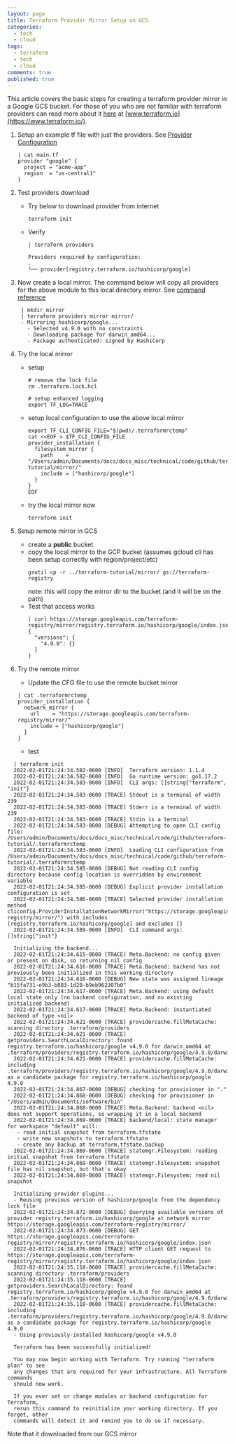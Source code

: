 ```yaml
---
layout: page
title: Terraform Provider Mirror Setup on GCS
categories:
  - tech
  - cloud
tags:
  - terraform
  - tech
  - cloud
comments: true
published: true
---
```


This article covers the basic steps for creating a terraform provider mirror in a Google GCS bucket. For those of you who are not familiar with terraform providers can read more about it [here](https://www.terraform.io/registry/providers) at [www.terraform.io](https://www.terraform.io/). 

1. Setup an example tf file with just the providers. See [Provider Configuration](https://www.terraform.io/language/providers/configuration)
   ```
   | cat main.tf 
   provider "google" {
     project = "acme-app"
     region  = "us-central1"
   }
   ```
2. Test providers download
   * Try below to download provider from internet
     ```
     terraform init
     ```
   * Verify
     ```
	 | terraform providers

	 Providers required by configuration:
	 .
	 └── provider[registry.terraform.io/hashicorp/google]   
     ```
3. Now create a local mirror. The command below will copy all providers for the above module to this local directory mirror. See [command reference](https://www.terraform.io/cli/commands/providers/mirror)
   ```
    | mkdir mirror
	| terraform providers mirror mirror/
	- Mirroring hashicorp/google...
	  - Selected v4.9.0 with no constraints
	  - Downloading package for darwin_amd64...
	  - Package authenticated: signed by HashiCorp   
   ```
4. Try the local mirror 
   * setup
     ```
     # remove the lock file
     rm .terraform.lock.hcl 

     # setup enhanced logging
     export TF_LOG=TRACE
     ```
   * setup local configuration to use the above local mirror      
     ```
	 export TF_CLI_CONFIG_FILE="$(pwd)/.terraformrctemp"
	 cat <<EOF > $TF_CLI_CONFIG_FILE
	 provider_installation {
	   filesystem_mirror {
	     path    = "/Users/admin/Documents/docs/docs_misc/technical/code/github/terraform-tutorial/mirror/"
	     include = ["hashicorp/google"]
	   }
	 }
	 EOF     
     ```
   * try the local mirror now
     ```
     terraform init
     ```
5. Setup remote mirror in GCS
   * create a **public** bucket
   * copy the local mirror to the GCP bucket (assumes gcloud cli has been setup correctly with region/project/etc)
     ```
     gsutil cp -r ../terraform-tutorial/mirror/ gs://terraform-registry
     ```
     note: this will copy the mirror dir to the bucket (and it will be on the path)
   * Test that access works
     ```
     | curl https://storage.googleapis.com/terraform-registry/mirror/registry.terraform.io/hashicorp/google/index.json
	 {
	   "versions": {
	     "4.9.0": {}
	   }
	 }
     ```  
6. Try the remote mirror
    * Update the CFG file to use the remote bucket mirror
    ```
	| cat .terraformrctemp 
	provider_installation {
	  network_mirror {
	    url    = "https://storage.googleapis.com/terraform-registry/mirror/"
	    include = ["hashicorp/google"]
	  }
	}
    ```
   
   * test
  ```
    | terraform init
    2022-02-01T21:24:34.582-0600 [INFO]  Terraform version: 1.1.4
    2022-02-01T21:24:34.582-0600 [INFO]  Go runtime version: go1.17.2
    2022-02-01T21:24:34.583-0600 [INFO]  CLI args: []string{"terraform", "init"}
    2022-02-01T21:24:34.583-0600 [TRACE] Stdout is a terminal of width 239
    2022-02-01T21:24:34.583-0600 [TRACE] Stderr is a terminal of width 239
    2022-02-01T21:24:34.583-0600 [TRACE] Stdin is a terminal
    2022-02-01T21:24:34.583-0600 [DEBUG] Attempting to open CLI config file:      /Users/admin/Documents/docs/docs_misc/technical/code/github/terraform-tutorial/.terraformrctemp
    2022-02-01T21:24:34.583-0600 [INFO]  Loading CLI configuration from /Users/admin/Documents/docs/docs_misc/technical/code/github/terraform-tutorial/.terraformrctemp
    2022-02-01T21:24:34.585-0600 [DEBUG] Not reading CLI config directory because config location is overridden by environment variable
    2022-02-01T21:24:34.585-0600 [DEBUG] Explicit provider installation configuration is set
    2022-02-01T21:24:34.586-0600 [TRACE] Selected provider installation method cliconfig.ProviderInstallationNetworkMirror("https://storage.googleapis.com/terraform-registry/mirror/") with includes [registry.terraform.io/hashicorp/google] and excludes []
    2022-02-01T21:24:34.589-0600 [INFO]  CLI command args: []string{"init"}

    Initializing the backend...
    2022-02-01T21:24:34.615-0600 [TRACE] Meta.Backend: no config given or present on disk, so returning nil config
    2022-02-01T21:24:34.616-0600 [TRACE] Meta.Backend: backend has not previously been initialized in this working directory
    2022-02-01T21:24:34.616-0600 [DEBUG] New state was assigned lineage "b15fa731-e9b3-b883-1d20-b9eb962307b0"
    2022-02-01T21:24:34.617-0600 [TRACE] Meta.Backend: using default local state only (no backend configuration, and no existing initialized backend)
    2022-02-01T21:24:34.617-0600 [TRACE] Meta.Backend: instantiated backend of type <nil>
    2022-02-01T21:24:34.621-0600 [TRACE] providercache.fillMetaCache: scanning directory .terraform/providers
    2022-02-01T21:24:34.621-0600 [TRACE] getproviders.SearchLocalDirectory: found registry.terraform.io/hashicorp/google v4.9.0 for darwin_amd64 at .terraform/providers/registry.terraform.io/hashicorp/google/4.9.0/darwin_amd64
    2022-02-01T21:24:34.621-0600 [TRACE] providercache.fillMetaCache: including .terraform/providers/registry.terraform.io/hashicorp/google/4.9.0/darwin_amd64 as a candidate package for registry.terraform.io/hashicorp/google 4.9.0
    2022-02-01T21:24:34.867-0600 [DEBUG] checking for provisioner in "."
    2022-02-01T21:24:34.868-0600 [DEBUG] checking for provisioner in "/Users/admin/Documents/software/bin"
    2022-02-01T21:24:34.868-0600 [TRACE] Meta.Backend: backend <nil> does not support operations, so wrapping it in a local backend
    2022-02-01T21:24:34.869-0600 [TRACE] backend/local: state manager for workspace "default" will:
     - read initial snapshot from terraform.tfstate
     - write new snapshots to terraform.tfstate
     - create any backup at terraform.tfstate.backup
    2022-02-01T21:24:34.869-0600 [TRACE] statemgr.Filesystem: reading initial snapshot from terraform.tfstate
    2022-02-01T21:24:34.869-0600 [TRACE] statemgr.Filesystem: snapshot file has nil snapshot, but that's okay
    2022-02-01T21:24:34.869-0600 [TRACE] statemgr.Filesystem: read nil snapshot

    Initializing provider plugins...
    - Reusing previous version of hashicorp/google from the dependency lock file
    2022-02-01T21:24:34.872-0600 [DEBUG] Querying available versions of provider registry.terraform.io/hashicorp/google at network mirror https://storage.googleapis.com/terraform-registry/mirror/
    2022-02-01T21:24:34.873-0600 [DEBUG] GET https://storage.googleapis.com/terraform-registry/mirror/registry.terraform.io/hashicorp/google/index.json
    2022-02-01T21:24:34.876-0600 [TRACE] HTTP client GET request to https://storage.googleapis.com/terraform-registry/mirror/registry.terraform.io/hashicorp/google/index.json
    2022-02-01T21:24:35.118-0600 [TRACE] providercache.fillMetaCache: scanning directory .terraform/providers
    2022-02-01T21:24:35.118-0600 [TRACE] getproviders.SearchLocalDirectory: found registry.terraform.io/hashicorp/google v4.9.0 for darwin_amd64 at .terraform/providers/registry.terraform.io/hashicorp/google/4.9.0/darwin_amd64
    2022-02-01T21:24:35.118-0600 [TRACE] providercache.fillMetaCache: including .terraform/providers/registry.terraform.io/hashicorp/google/4.9.0/darwin_amd64 as a candidate package for registry.terraform.io/hashicorp/google 4.9.0
    - Using previously-installed hashicorp/google v4.9.0

    Terraform has been successfully initialized!

    You may now begin working with Terraform. Try running "terraform plan" to see
    any changes that are required for your infrastructure. All Terraform commands
    should now work.

    If you ever set or change modules or backend configuration for Terraform,
    rerun this command to reinitialize your working directory. If you forget, other
    commands will detect it and remind you to do so if necessary.   
   ```   
   Note that it downloaded from our GCS mirror
